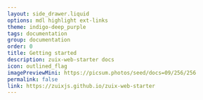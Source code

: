 ```yaml
---
layout: side_drawer.liquid
options: mdl highlight ext-links
theme: indigo-deep_purple
tags: documentation
group: documentation
order: 0
title: Getting started
description: zuix-web-starter docs 
icon: outlined_flag
imagePreviewMini: https://picsum.photos/seed/docs=09/256/256
permalink: false
link: https://zuixjs.github.io/zuix-web-starter
---
```

